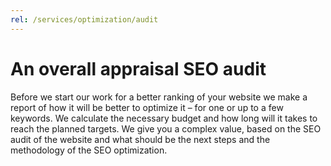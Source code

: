 ```yaml
---
rel: /services/optimization/audit
---
```

# An overall appraisal **SEO audit**
Before we start our work for a better ranking of your website we make a report of how it will be better to optimize it – for one or up to a few keywords. We calculate the necessary budget and how long will it takes to reach the planned targets. We give you a complex value, based on the SEO audit of the website and what should be the next steps and the methodology of the SEO optimization.